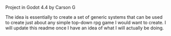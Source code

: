 Project in Godot 4.4 by Carson G

The idea is essentially to create a set of generic systems that can be used to create just about any simple top-down rpg game I would want to create.
I will update this readme once I have an idea of what I will actually be doing.
